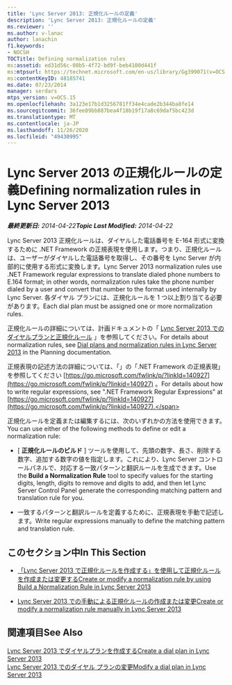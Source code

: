 ```yaml
---
title: 'Lync Server 2013: 正規化ルールの定義'
description: 'Lync Server 2013: 正規化ルールの定義'
ms.reviewer: ''
ms.author: v-lanac
author: lanachin
f1.keywords:
- NOCSH
TOCTitle: Defining normalization rules
ms:assetid: ed31d56c-00b5-4f72-bd9f-beb4100d441f
ms:mtpsurl: https://technet.microsoft.com/en-us/library/Gg399071(v=OCS.15)
ms:contentKeyID: 48185741
ms.date: 07/23/2014
manager: serdars
mtps_version: v=OCS.15
ms.openlocfilehash: 3a123e17b1d3256781ff34e4cade2b344ba8fe14
ms.sourcegitcommit: 36fee89bb887bea4f18b19f17a8c69daf5bc423d
ms.translationtype: MT
ms.contentlocale: ja-JP
ms.lasthandoff: 11/26/2020
ms.locfileid: "49430995"
---
```

# <a name="defining-normalization-rules-in-lync-server-2013"></a><span data-ttu-id="b46af-103">Lync Server 2013 の正規化ルールの定義</span><span class="sxs-lookup"><span data-stu-id="b46af-103">Defining normalization rules in Lync Server 2013</span></span>

<div data-xmlns="http://www.w3.org/1999/xhtml">

<div class="topic" data-xmlns="http://www.w3.org/1999/xhtml" data-msxsl="urn:schemas-microsoft-com:xslt" data-cs="https://msdn.microsoft.com/">

<div data-asp="https://msdn2.microsoft.com/asp">



</div>

<div id="mainSection">

<div id="mainBody"><span data-ttu-id="b46af-104">

<span> </span></span><span class="sxs-lookup"><span data-stu-id="b46af-104">

<span> </span></span></span>

<span data-ttu-id="b46af-105">_**最終更新日:** 2014-04-22_</span><span class="sxs-lookup"><span data-stu-id="b46af-105">_**Topic Last Modified:** 2014-04-22_</span></span>

<span data-ttu-id="b46af-106">Lync Server 2013 正規化ルールは、ダイヤルした電話番号を E-164 形式に変換するために .NET Framework の正規表現を使用します。つまり、正規化ルールは、ユーザーがダイヤルした電話番号を取得し、その番号を Lync Server が内部的に使用する形式に変換します。</span><span class="sxs-lookup"><span data-stu-id="b46af-106">Lync Server 2013 normalization rules use .NET Framework regular expressions to translate dialed phone numbers to E.164 format; in other words, normalization rules take the phone number dialed by a user and convert that number to the format used internally by Lync Server.</span></span> <span data-ttu-id="b46af-107">各ダイヤル プランには、正規化ルールを 1 つ以上割り当てる必要があります。</span><span class="sxs-lookup"><span data-stu-id="b46af-107">Each dial plan must be assigned one or more normalization rules.</span></span>

<span data-ttu-id="b46af-108">正規化ルールの詳細については、計画ドキュメントの「 [Lync Server 2013 でのダイヤルプランと正規化ルール](lync-server-2013-dial-plans-and-normalization-rules.md) 」を参照してください。</span><span class="sxs-lookup"><span data-stu-id="b46af-108">For details about normalization rules, see [Dial plans and normalization rules in Lync Server 2013](lync-server-2013-dial-plans-and-normalization-rules.md) in the Planning documentation.</span></span>

<span data-ttu-id="b46af-109">正規表現の記述方法の詳細については、「」の「.NET Framework の正規表現」を参照してください [https://go.microsoft.com/fwlink/p/?linkId=140927](https://go.microsoft.com/fwlink/p/?linkid=140927) 。</span><span class="sxs-lookup"><span data-stu-id="b46af-109">For details about how to write regular expressions, see ".NET Framework Regular Expressions" at [https://go.microsoft.com/fwlink/p/?linkId=140927](https://go.microsoft.com/fwlink/p/?linkid=140927).</span></span>

<span data-ttu-id="b46af-110">正規化ルールを定義または編集するには、次のいずれかの方法を使用できます。</span><span class="sxs-lookup"><span data-stu-id="b46af-110">You can use either of the following methods to define or edit a normalization rule:</span></span>

  - <span data-ttu-id="b46af-111">[ **正規化ルールのビルド** ] ツールを使用して、先頭の数字、長さ、削除する数字、追加する数字の値を指定します。これにより、Lync Server コントロールパネルで、対応する一致パターンと翻訳ルールを生成できます。</span><span class="sxs-lookup"><span data-stu-id="b46af-111">Use the **Build a Normalization Rule** tool to specify values for the starting digits, length, digits to remove and digits to add, and then let Lync Server Control Panel generate the corresponding matching pattern and translation rule for you.</span></span>

  - <span data-ttu-id="b46af-112">一致するパターンと翻訳ルールを定義するために、正規表現を手動で記述します。</span><span class="sxs-lookup"><span data-stu-id="b46af-112">Write regular expressions manually to define the matching pattern and translation rule.</span></span>

<div>

## <a name="in-this-section"></a><span data-ttu-id="b46af-113">このセクション中</span><span class="sxs-lookup"><span data-stu-id="b46af-113">In This Section</span></span>

  - [<span data-ttu-id="b46af-114">「Lync Server 2013 で正規化ルールを作成する」を使用して正規化ルールを作成または変更する</span><span class="sxs-lookup"><span data-stu-id="b46af-114">Create or modify a normalization rule by using Build a Normalization Rule in Lync Server 2013</span></span>](lync-server-2013-create-or-modify-a-normalization-rule-by-using-build-a-normalization-rule.md)

  - [<span data-ttu-id="b46af-115">Lync Server 2013 での手動による正規化ルールの作成または変更</span><span class="sxs-lookup"><span data-stu-id="b46af-115">Create or modify a normalization rule manually in Lync Server 2013</span></span>](lync-server-2013-create-or-modify-a-normalization-rule-manually.md)

</div>

<div>

## <a name="see-also"></a><span data-ttu-id="b46af-116">関連項目</span><span class="sxs-lookup"><span data-stu-id="b46af-116">See Also</span></span>


[<span data-ttu-id="b46af-117">Lync Server 2013 でダイヤルプランを作成する</span><span class="sxs-lookup"><span data-stu-id="b46af-117">Create a dial plan in Lync Server 2013</span></span>](lync-server-2013-create-a-dial-plan.md)  
[<span data-ttu-id="b46af-118">Lync Server 2013 でのダイヤル プランの変更</span><span class="sxs-lookup"><span data-stu-id="b46af-118">Modify a dial plan in Lync Server 2013</span></span>](lync-server-2013-modify-a-dial-plan.md)  
  

<span data-ttu-id="b46af-119"></div>

</div>

<span> </span>

</div>

</div>

</span><span class="sxs-lookup"><span data-stu-id="b46af-119"></div>

</div>

<span> </span>

</div>

</div>

</span></span></div>

